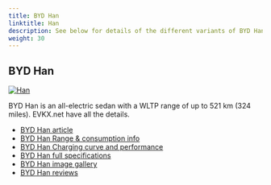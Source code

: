 ```yaml
---
title: BYD Han
linktitle: Han
description: See below for details of the different variants of BYD Han
weight: 30
---
```

## BYD Han

[![Han](https://media.evkx.net/multimedia/models/byd/han/han/main_1_st.jpg)](/models/byd/han/han/)

BYD Han is an all-electric sedan with a WLTP range of up to 521 km (324 miles). EVKX.net have all the details. 

- [BYD Han article](/models/byd/han/han/)
- [BYD Han Range & consumption info](/models/byd/han/han//rangeandconsumption)
- [BYD Han Charging curve and performance](/models/byd/han/han//chargingcurve)
- [BYD Han full specifications](/models/byd/han/han//specifications)
- [BYD Han image gallery](/models/byd/han/han//gallery)
- [BYD Han reviews](/models/byd/han/han//reviews)

